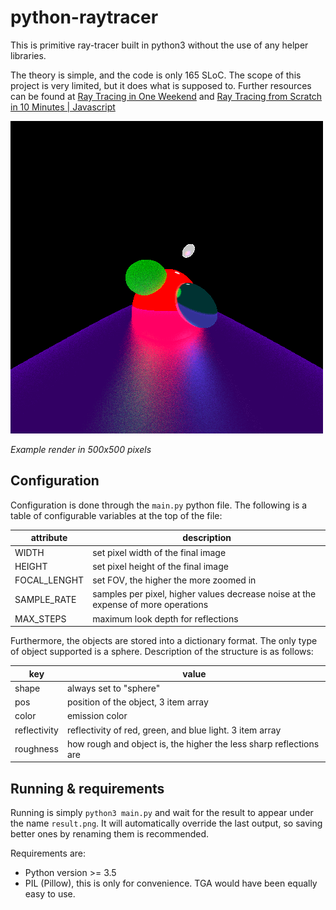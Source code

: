 # python-raytracer

This is primitive ray-tracer built in python3 without the use of any helper libraries.

The theory is simple, and the code is only 165 SLoC. The scope of this project is very limited, but it does what is supposed to. Further resources can be found at [Ray Tracing in One Weekend](https://raytracing.github.io/books/RayTracingInOneWeekend.html) and [Ray Tracing from Scratch in 10 Minutes | Javascript](https://www.youtube.com/watch?v=aASyRKDpqhc)

![Example render](result.png)

*Example render in 500x500 pixels*

## Configuration
Configuration is done through the `main.py` python file. The following is a table of configurable variables at the top of the file:

| attribute    | description                                                                       |
|--------------|-----------------------------------------------------------------------------------|
| WIDTH        | set pixel width of the final image                                                |
| HEIGHT       | set pixel height of the final image                                               |
| FOCAL_LENGHT | set FOV, the higher the more zoomed in                                            |
| SAMPLE_RATE  | samples per pixel, higher values decrease noise at the expense of more operations |
| MAX_STEPS    | maximum look depth for reflections                                                |

Furthermore, the objects are stored into a dictionary format. The only type of object supported is a sphere. Description of the structure is as follows:

| key          | value                                                              |
|--------------|--------------------------------------------------------------------|
| shape        | always set to "sphere"                                             |
| pos          | position of the object, 3 item array                               |
| color        | emission color                                                     |
| reflectivity | reflectivity of red, green, and blue light. 3 item array           |
| roughness    | how rough and object is, the higher the less sharp reflections are |


## Running & requirements
Running is simply `python3 main.py` and wait for the result to appear under the name `result.png`. It will automatically override the last output, so saving better ones by renaming them is recommended.

Requirements are:
- Python version >= 3.5
- PIL (Pillow), this is only for convenience. TGA would have been equally easy to use.
